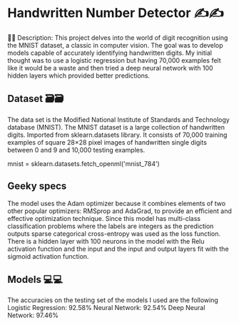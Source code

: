 # Handwritten Number Detector ✍️✍️
📝📝 Description:
This project delves into the world of digit recognition using the MNIST dataset, a classic in computer vision. The goal was to develop models capable of accurately identifying handwritten digits. My initial thought was to use a logistic regression but having 70,000 examples felt like it would be a waste and then tried a deep neural network with 100 hidden layers which provided better predictions.
 
## Dataset 🗃️🗃️
The data set is the Modified National Institute of Standards and Technology database (MNIST). The MNIST dataset is a large collection of handwritten digits. Imported from sklearn.datasets library. It consists of 70,000 training examples of square 28×28 pixel images of handwritten single digits between 0 and 9 and 10,000 testing examples.

mnist = sklearn.datasets.fetch_openml('mnist_784')

## Geeky specs
The model uses the Adam optimizer because it combines elements of two other popular optimizers: RMSprop and AdaGrad, to provide an efficient and effective optimization technique. 
Since this model has multi-class classification problems where the labels are integers as the prediction outputs sparse categorical cross-entropy was used as the loss function.
There is a hidden layer with 100 neurons in the model with the Relu activation function and the input and the input and output layers fit with the sigmoid activation function.

## Models 💻💻 
The accuracies on the testing set of the models I used are the following
Logistic Regression: 92.58%
Neural Network: 92.54%
Deep Neural Network: 97.46% 
